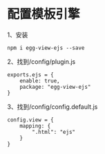 # 配置模板引擎

1、安装

```
npm i egg-view-ejs --save
```

2、找到/config/plugin.js

```
exports.ejs = {
	enable: true,
	package: "egg-view-ejs"
}
```

3、找到/config/config.default.js

```
config.view = {
	mapping: {
		".html": "ejs"
	}
}
```